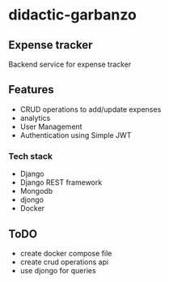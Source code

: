 # didactic-garbanzo


## Expense tracker
Backend service for expense tracker


## Features
- CRUD operations to add/update expenses
- analytics
- User Management
- Authentication using Simple JWT


### Tech stack
- Django
- Django REST framework
- Mongodb
- djongo
- Docker


## ToDO
- create docker compose file
- create crud operations api
- use djongo for queries
